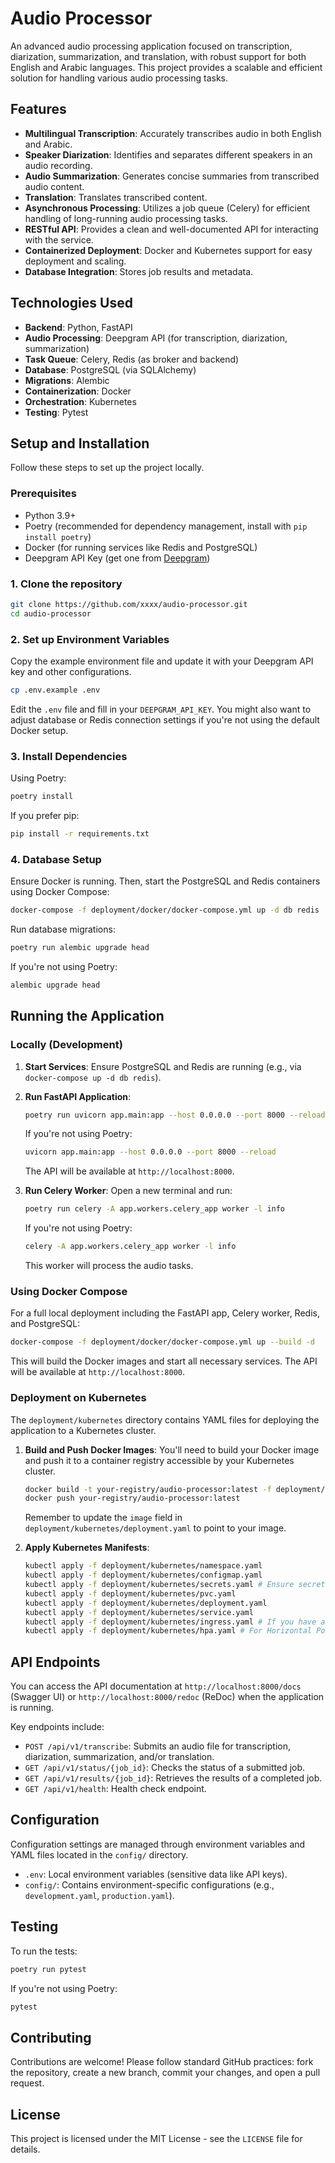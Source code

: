 # Audio Processor

An advanced audio processing application focused on transcription, diarization, summarization, and translation, with robust support for both English and Arabic languages. This project provides a scalable and efficient solution for handling various audio processing tasks.

## Features

*   **Multilingual Transcription**: Accurately transcribes audio in both English and Arabic.
*   **Speaker Diarization**: Identifies and separates different speakers in an audio recording.
*   **Audio Summarization**: Generates concise summaries from transcribed audio content.
*   **Translation**: Translates transcribed content.
*   **Asynchronous Processing**: Utilizes a job queue (Celery) for efficient handling of long-running audio processing tasks.
*   **RESTful API**: Provides a clean and well-documented API for interacting with the service.
*   **Containerized Deployment**: Docker and Kubernetes support for easy deployment and scaling.
*   **Database Integration**: Stores job results and metadata.

## Technologies Used

*   **Backend**: Python, FastAPI
*   **Audio Processing**: Deepgram API (for transcription, diarization, summarization)
*   **Task Queue**: Celery, Redis (as broker and backend)
*   **Database**: PostgreSQL (via SQLAlchemy)
*   **Migrations**: Alembic
*   **Containerization**: Docker
*   **Orchestration**: Kubernetes
*   **Testing**: Pytest

## Setup and Installation

Follow these steps to set up the project locally.

### Prerequisites

*   Python 3.9+
*   Poetry (recommended for dependency management, install with `pip install poetry`)
*   Docker (for running services like Redis and PostgreSQL)
*   Deepgram API Key (get one from [Deepgram](https://deepgram.com/))

### 1. Clone the repository

```bash
git clone https://github.com/xxxx/audio-processor.git
cd audio-processor
```

### 2. Set up Environment Variables

Copy the example environment file and update it with your Deepgram API key and other configurations.

```bash
cp .env.example .env
```

Edit the `.env` file and fill in your `DEEPGRAM_API_KEY`. You might also want to adjust database or Redis connection settings if you're not using the default Docker setup.

### 3. Install Dependencies

Using Poetry:

```bash
poetry install
```

If you prefer pip:

```bash
pip install -r requirements.txt
```

### 4. Database Setup

Ensure Docker is running. Then, start the PostgreSQL and Redis containers using Docker Compose:

```bash
docker-compose -f deployment/docker/docker-compose.yml up -d db redis
```

Run database migrations:

```bash
poetry run alembic upgrade head
```

If you're not using Poetry:

```bash
alembic upgrade head
```

## Running the Application

### Locally (Development)

1.  **Start Services**: Ensure PostgreSQL and Redis are running (e.g., via `docker-compose up -d db redis`).
2.  **Run FastAPI Application**:
    ```bash
    poetry run uvicorn app.main:app --host 0.0.0.0 --port 8000 --reload
    ```
    If you're not using Poetry:
    ```bash
    uvicorn app.main:app --host 0.0.0.0 --port 8000 --reload
    ```
    The API will be available at `http://localhost:8000`.

3.  **Run Celery Worker**: Open a new terminal and run:
    ```bash
    poetry run celery -A app.workers.celery_app worker -l info
    ```
    If you're not using Poetry:
    ```bash
    celery -A app.workers.celery_app worker -l info
    ```
    This worker will process the audio tasks.

### Using Docker Compose

For a full local deployment including the FastAPI app, Celery worker, Redis, and PostgreSQL:

```bash
docker-compose -f deployment/docker/docker-compose.yml up --build -d
```

This will build the Docker images and start all necessary services. The API will be available at `http://localhost:8000`.

### Deployment on Kubernetes

The `deployment/kubernetes` directory contains YAML files for deploying the application to a Kubernetes cluster.

1.  **Build and Push Docker Images**:
    You'll need to build your Docker image and push it to a container registry accessible by your Kubernetes cluster.
    ```bash
    docker build -t your-registry/audio-processor:latest -f deployment/docker/Dockerfile .
    docker push your-registry/audio-processor:latest
    ```
    Remember to update the `image` field in `deployment/kubernetes/deployment.yaml` to point to your image.

2.  **Apply Kubernetes Manifests**:
    ```bash
    kubectl apply -f deployment/kubernetes/namespace.yaml
    kubectl apply -f deployment/kubernetes/configmap.yaml
    kubectl apply -f deployment/kubernetes/secrets.yaml # Ensure secrets are properly managed
    kubectl apply -f deployment/kubernetes/pvc.yaml
    kubectl apply -f deployment/kubernetes/deployment.yaml
    kubectl apply -f deployment/kubernetes/service.yaml
    kubectl apply -f deployment/kubernetes/ingress.yaml # If you have an Ingress controller
    kubectl apply -f deployment/kubernetes/hpa.yaml # For Horizontal Pod Autoscaling
    ```

## API Endpoints

You can access the API documentation at `http://localhost:8000/docs` (Swagger UI) or `http://localhost:8000/redoc` (ReDoc) when the application is running.

Key endpoints include:

*   `POST /api/v1/transcribe`: Submits an audio file for transcription, diarization, summarization, and/or translation.
*   `GET /api/v1/status/{job_id}`: Checks the status of a submitted job.
*   `GET /api/v1/results/{job_id}`: Retrieves the results of a completed job.
*   `GET /api/v1/health`: Health check endpoint.

## Configuration

Configuration settings are managed through environment variables and YAML files located in the `config/` directory.

*   `.env`: Local environment variables (sensitive data like API keys).
*   `config/`: Contains environment-specific configurations (e.g., `development.yaml`, `production.yaml`).

## Testing

To run the tests:

```bash
poetry run pytest
```

If you're not using Poetry:

```bash
pytest
```

## Contributing

Contributions are welcome! Please follow standard GitHub practices: fork the repository, create a new branch, commit your changes, and open a pull request.

## License

This project is licensed under the MIT License - see the `LICENSE` file for details.
